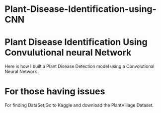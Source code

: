 # Plant-Disease-Identification-using-CNN
# Plant Disease Identification Using Convulutional neural Network

Here is how I built a Plant Disease Detection model using a Convolutional Neural Network .

# For those having issues

For finding DataSet;Go to Kaggle and download the PlantVillage Dataset.
